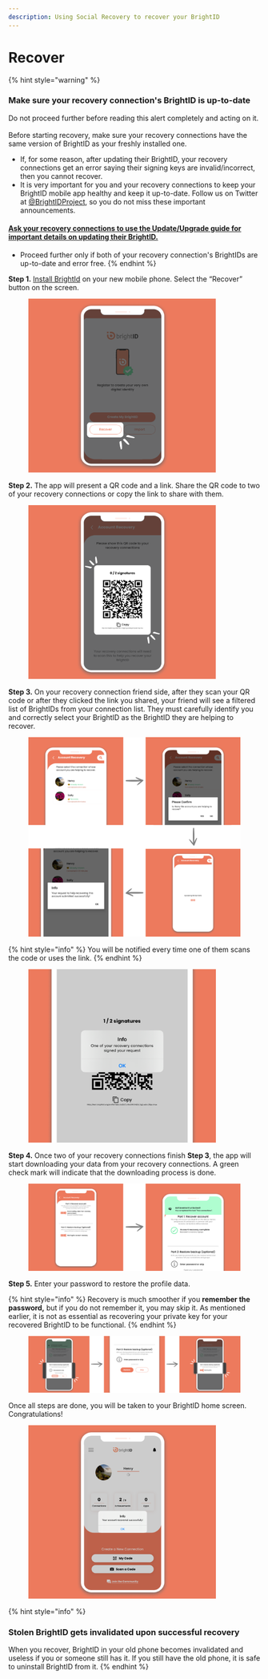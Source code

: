 ```yaml
---
description: Using Social Recovery to recover your BrightID
---
```


# Recover

{% hint style="warning" %}
### Make sure your recovery connection's BrightID is up-to-date

Do not proceed further before reading this alert completely and acting on it.\
\
Before starting recovery, make sure your recovery connections have the same version of BrightID as your freshly installed one.

* If, for some reason, after updating their BrightID, your recovery connections get an error saying their signing keys are invalid/incorrect, then you cannot recover.
* It is very important for you and your recovery connections to keep your BrightID mobile app healthy and keep it up-to-date. Follow us on Twitter at [@BrightIDProject](https://twitter.com/BrightIDProject), so you do not miss these important announcements.

#### [Ask your recovery connections to use the Update/Upgrade guide for important details on updating their BrightID.](../../update-upgrade.md)

* Proceed further only if both of your recovery connection's BrightIDs are up-to-date and error free.
{% endhint %}

**Step 1.** [Install BrightId](../../) on your new mobile phone. Select the “Recover” button on the screen.

<div align="left">

<figure><img src="../../../.gitbook/assets/Recovery w SR_S1.png" alt="" width="375"><figcaption></figcaption></figure>

</div>

**Step 2.** The app will present a QR code and a link. Share the QR code to two of your recovery connections or copy the link to share with them.&#x20;

<div align="left">

<figure><img src="../../../.gitbook/assets/Recovery w SR_S2.png" alt="" width="375"><figcaption></figcaption></figure>

</div>

**Step 3.** On your recovery connection friend side, after they scan your QR code or after they clicked the link you shared, your friend will see a filtered list of BrightIDs from your connection list. They must carefully identify you and correctly select your BrightID as the BrightID they are helping to recover.

<figure><img src="../../../.gitbook/assets/Recovery w SR_S3 (1).png" alt=""><figcaption></figcaption></figure>

{% hint style="info" %}
You will be notified every time one of them scans the code or uses the link.&#x20;
{% endhint %}

<div align="left">

<figure><img src="../../../.gitbook/assets/Recovery w SR_S3_i.png" alt="" width="375"><figcaption></figcaption></figure>

</div>

**Step 4.** Once two of your recovery connections finish **Step 3**, the app will start downloading your data from your recovery connections. A green check mark will indicate that the downloading process is done.

<figure><img src="../../../.gitbook/assets/Recovery w SR_S4 (1).png" alt=""><figcaption></figcaption></figure>

**Step 5.** Enter your password to restore the profile data.

{% hint style="info" %}
Recovery is much smoother if you **remember the password,** but if you do not remember it, you may skip it. As mentioned earlier, it is not as essential as recovering your private key for your recovered BrightID to be functional.
{% endhint %}

<figure><img src="../../../.gitbook/assets/Recovery w SR_S5 (1).png" alt=""><figcaption></figcaption></figure>

Once all steps are done, you will be taken to your BrightID home screen. Congratulations!

<div align="left">

<figure><img src="../../../.gitbook/assets/Recovery w SR_S6.png" alt="" width="375"><figcaption></figcaption></figure>

</div>

{% hint style="info" %}
### Stolen BrightID gets invalidated upon successful recovery

When you recover, BrightID in your old phone becomes invalidated and useless if you or someone still has it. If you still have the old phone, it is safe to uninstall BrightID from it.
{% endhint %}

